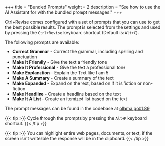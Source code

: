 +++
title = "Bundled Prompts"
weight = 2
description = "See how to use the AI Assistant for with the bundled prompt messages."
+++

Ctrl+Revise comes configured with a set of prompts that you can use to get the best possible results. The prompt is selected from the settings  and used by pressing the `Ctrl+Revise` keyboard shortcut (Default is: `Alt+C`).

The following prompts are available:
* **Correct Grammar** - Correct the grammar, including spelling and punctuation
* **Make It Friendly** - Give the text a friendly tone
* **Make It Professional** - Give the text a professional tone
* **Make Explanation** - Explain the Text like I am 5
* **Make A Summary** - Create a summary of the text
* **Make Expanded** - Expand on the text, based on if it is fiction or non-fiction
* **Make Headline** - Create a headline based on the text
* **Make It A List** - Create an itemized list based on the text

The prompt messages can be found in the codebase at [ollama.go#L89](https://github.com/bahelit/ctrl_plus_revise/blob/6af175737e6d43cb6065520812401190c637d59a/internal/ollama/ollama.go#L89)

{{< tip >}}
Cycle through the prompts by pressing the `Alt+P` keyboard shortcut.
{{< /tip >}}

{{< tip >}}
You can highlight entire web pages, documents, or text, if the screen isn't writeable the response will be in the clipboard.
{{< /tip >}}
